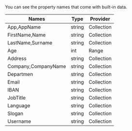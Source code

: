 You can see the property names that come with built-in data.

|Names|Type|Provider|
|---|---|---|
|App,AppName|string|Collection|
|FirstName,Name|string|Collection|
|LastName,Surname|string|Collection|
|Age|int|Range|
|Address|string|Collection|
|Company,CompanyName|string|Collection|
|Departmen|string|Collection|
|Email|string|Collection|
|IBAN|string|Collection|
|JobTitle|string|Collection|
|Language|string|Collection|
|Slogan|string|Collection|
|Username|string|Collection|